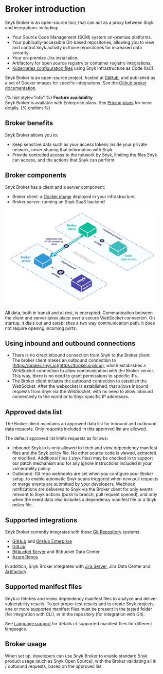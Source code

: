 # Broker introduction

Snyk Broker is an open-source tool, that can act as a proxy between Snyk and integrations including:

* Your Source Code Management \(SCM\) system on-premise platforms.
* Your publically-accessible Git-based repositories, allowing you to view and control Snyk activity in those repositories for increased data security.
* Your on-premise Jira installation.
* Artifactory for open source registry or container registry integrations.
* [Kubernetes configuration files](https://docs.snyk.io/snyk-infrastructure-as-code/scan-kubernetes-configuration-files/detecting-kubernetes-configuration-files-using-a-broker) using Snyk Infrastructure as Code \(IaC\).

Snyk Broker is an open-source project, hosted at [GitHub](https://github.com/snyk/broker), and published as a set of Docker images for specific integrations. See the [Github broker documentation](https://github.com/snyk/broker/blob/master/README.md).

{% hint style="info" %}
**Feature availability**  
Snyk Broker is available with Enterprise plans. See [Pricing plans](https://snyk.io/plans/) for more details.
{% endhint %}

## Broker benefits

Snyk Broker allows you to:

* Keep sensitive data such as your access tokens inside your private network, never sharing that information with Snyk.
* Provide controlled access to the network by Snyk, limiting the files Snyk can access, and the actions that Snyk can perform.

## Broker components

Snyk Broker has a client and a server component:

* Broker client: a [Docker image](https://hub.docker.com/r/snyk/broker/) deployed in your infrastructure.
* Broker server: running on Snyk SaaS backend

![](../../.gitbook/assets/image2-4-.png)


All data, both in transit and at rest, is encrypted. Communication between the client and server takes place over a secure WebSocket connection. On startup, it dials out and establishes a two way communication path. It does not require opening incoming ports.

## Using inbound and outbound connections

* There is no direct inbound connection from Snyk to the Broker client. The broker client makes an outbound connection to [https://broker.snyk.io](https://broker.snyk.io), which establishes a WebSocket connection to allow communication with the Broker server. This way, there is no need to grant permissions to specific IPs.
* The Broker client initiates the outbound connection to establish the WebSocket. After the websocket is established, that allows inbound requests from Snyk via the WebSocket, with no need to allow inbound connectivity to the world or to Snyk specific IP addresses.

## **Approved data list**

The Broker client maintains an approved data list for inbound and outbound data requests. Only requests included in this approved list are allowed.

The default approved list limits requests as follows:

* Inbound: Snyk.io is only allowed to fetch and view dependency manifest files and the Snyk policy file. No other source code is viewed, extracted, or modified. Additional files \(.snyk files\) may be checked in to support our patch mechanism and for any ignore instructions included in your vulnerability policy.
* Outbound: Git repo webhooks are set when you configure your Broker setup, to enable automatic Snyk scans triggered when new pull requests or merge events are submitted by your developers. Webhook notifications are delivered to Snyk via the Broker client for only events relevant to Snyk actions \(push to branch, pull request opened\), and only when the event data also includes a dependency manifest file or a Snyk policy file.

## **Supported integrations**

Snyk Broker currently integrates with these [Git Repository](https://support.snyk.io/hc/en-us/sections/360001138098-Git-repository-SCM-integrations) systems:

* [GitHub](https://docs.snyk.io/integrations/git-repository-scm-integrations/github-integration) and [GitHub Enterprise](https://support.snyk.io/hc/en-us/articles/360015951318-GitHub-Enterprise-Server-Integration)
* [GitLab](https://docs.snyk.io/integrations/git-repository-scm-integrations/gitlab-integration)
* [Bitbucket Server](https://support.snyk.io/hc/en-us/articles/360004002218-Bitbucket-Server-integration) and Bitbucket Data Center
* [Azure Repos](https://docs.snyk.io/integrations/git-repository-scm-integrations/azure-repos-integration)

In addition, Snyk Broker integrates with [Jira Server](https://docs.snyk.io/integrations/notifications-ticketing-system-integrations/jira), Jira Data Center and [Artifactory](https://docs.snyk.io/integrations/private-registry-integrations/artifactory-registry-setup).

## **Supported manifest files**

Snyk.io fetches and views dependency manifest files to analyze and deliver vulnerability results. To get proper test results and to create Snyk projects, one or more supported manifest files must be present in the tested folder \(for integration with CLI\), or in the repository \(for integration with Git\).

See [Language support](https://support.snyk.io/hc/en-us/categories/360000456257-Language-support) for details of supported manifest files for different languages.

## **Broker usage**

When set up, developers can use Snyk Broker to enable standard Snyk product usage \(such as Snyk Open Source\), with the Broker validating all in / outbound requests, based on the approved list.

